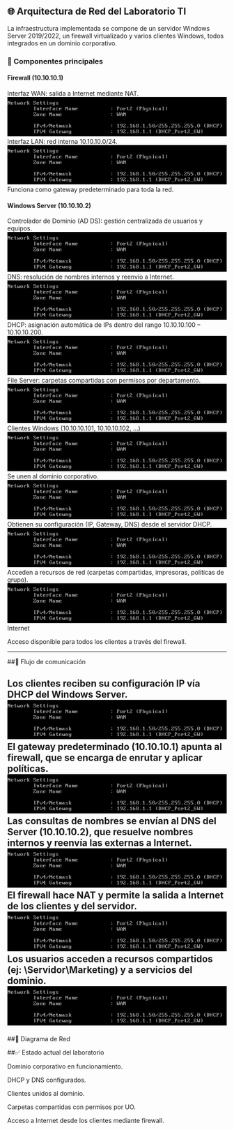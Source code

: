 ## 🌐 Arquitectura de Red del Laboratorio TI

La infraestructura implementada se compone de un servidor Windows Server 2019/2022, un firewall virtualizado y varios clientes Windows, todos integrados en un dominio corporativo.



### 🔹 Componentes principales

#### Firewall (10.10.10.1)

Interfaz WAN: salida a Internet mediante NAT.
<img src="imgs/sophoswan.png">
Interfaz LAN: red interna 10.10.10.0/24.
<img src="imgs/sophoswan.png">
Funciona como gateway predeterminado para toda la red.


#### Windows Server (10.10.10.2)

Controlador de Dominio (AD DS): gestión centralizada de usuarios y equipos.
<img src="imgs/sophoswan.png">
DNS: resolución de nombres internos y reenvío a Internet.
<img src="imgs/sophoswan.png">
DHCP: asignación automática de IPs dentro del rango 10.10.10.100 – 10.10.10.200.
<img src="imgs/sophoswan.png">
File Server: carpetas compartidas con permisos por departamento.
<img src="imgs/sophoswan.png">
Clientes Windows (10.10.10.101, 10.10.10.102, …)
<img src="imgs/sophoswan.png">
Se unen al dominio corporativo.
<img src="imgs/sophoswan.png">
Obtienen su configuración (IP, Gateway, DNS) desde el servidor DHCP.
<img src="imgs/sophoswan.png">
Acceden a recursos de red (carpetas compartidas, impresoras, políticas de grupo).
<img src="imgs/sophoswan.png">
Internet

Acceso disponible para todos los clientes a través del firewall.

---

##🔹 Flujo de comunicación

Los clientes reciben su configuración IP vía DHCP del Windows Server.
<img src="imgs/sophoswan.png">
El gateway predeterminado (10.10.10.1) apunta al firewall, que se encarga de enrutar y aplicar políticas.
<img src="imgs/sophoswan.png">
Las consultas de nombres se envían al DNS del Server (10.10.10.2), que resuelve nombres internos y reenvía las externas a Internet.
<img src="imgs/sophoswan.png">
El firewall hace NAT y permite la salida a Internet de los clientes y del servidor.
<img src="imgs/sophoswan.png">
Los usuarios acceden a recursos compartidos (ej: \\Servidor\Marketing) y a servicios del dominio.
<img src="imgs/sophoswan.png">
---

##🔹 Diagrama de Red
   

##✅ Estado actual del laboratorio

Dominio corporativo en funcionamiento.

DHCP y DNS configurados.

Clientes unidos al dominio.

Carpetas compartidas con permisos por UO.

Acceso a Internet desde los clientes mediante firewall.
